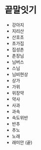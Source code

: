 # 끝말잇기
- 강아지
- 지리산
- 산호초
- 초가집
- 집성촌
- 촌장님
- 님버스
- 스님
- 님비현상
- 상가
- 가위
- 위장약
- 약사
- 사과
- 과속
- 속도위반
- 반추
- 추노
- 노래
- 래미안 (끝)
